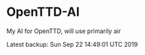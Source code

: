 # OpenTTD-AI
My AI for OpenTTD, will use primarily air

Latest backup: Sun Sep 22 14:49:01 UTC 2019
